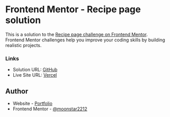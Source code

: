 # Frontend Mentor - Recipe page solution

This is a solution to the [Recipe page challenge on Frontend Mentor](https://www.frontendmentor.io/challenges/recipe-page-KiTsR8QQKm). Frontend Mentor challenges help you improve your coding skills by building realistic projects.

### Links

- Solution URL: [GitHub](https://github.com/moonstar2212/recipe-page)
- Live Site URL: [Vercel](https://recipe-page-rosy-xi.vercel.app/)

## Author

- Website - [Portfolio](https://wahyuni-3d-portfolio.vercel.app/)
- Frontend Mentor - [@moonstar2212](https://www.frontendmentor.io/profile/moonstar2212)
